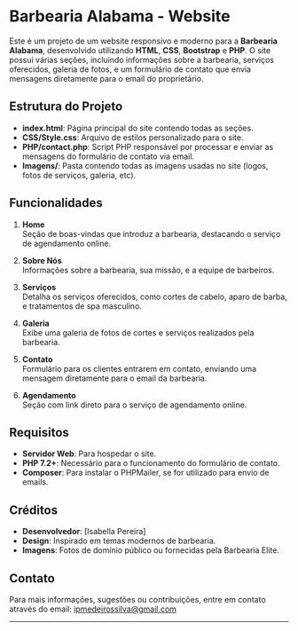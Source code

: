# Barbearia Alabama - Website

Este é um projeto de um website responsivo e moderno para a **Barbearia Alabama**, desenvolvido utilizando **HTML**, **CSS**, **Bootstrap** e **PHP**. O site possui várias seções, incluindo informações sobre a barbearia, serviços oferecidos, galeria de fotos, e um formulário de contato que envia mensagens diretamente para o email do proprietário.

## Estrutura do Projeto

- **index.html**: Página principal do site contendo todas as seções.
- **CSS/Style.css**: Arquivo de estilos personalizado para o site.
- **PHP/contact.php**: Script PHP responsável por processar e enviar as mensagens do formulário de contato via email.
- **Imagens/**: Pasta contendo todas as imagens usadas no site (logos, fotos de serviços, galeria, etc).

## Funcionalidades

1. **Home**  
   Seção de boas-vindas que introduz a barbearia, destacando o serviço de agendamento online.

2. **Sobre Nós**  
   Informações sobre a barbearia, sua missão, e a equipe de barbeiros.

3. **Serviços**  
   Detalha os serviços oferecidos, como cortes de cabelo, aparo de barba, e tratamentos de spa masculino.

4. **Galeria**  
   Exibe uma galeria de fotos de cortes e serviços realizados pela barbearia.

5. **Contato**  
   Formulário para os clientes entrarem em contato, enviando uma mensagem diretamente para o email da barbearia.

6. **Agendamento**  
   Seção com link direto para o serviço de agendamento online.

## Requisitos

- **Servidor Web**: Para hospedar o site.
- **PHP 7.2+**: Necessário para o funcionamento do formulário de contato.
- **Composer**: Para instalar o PHPMailer, se for utilizado para envio de emails.

## Créditos

- **Desenvolvedor**: [Isabella Pereira]
- **Design**: Inspirado em temas modernos de barbearia.
- **Imagens**: Fotos de domínio público ou fornecidas pela Barbearia Elite.

## Contato

Para mais informações, sugestões ou contribuições, entre em contato através do email: ipmedeirossilva@gmail.com

---
